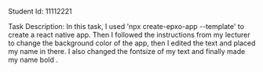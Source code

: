 Student Id: 11112221

Task Description:
In this task, I used 'npx  create-epxo-app --template' to create a react native app. Then I followed the instructions from my lecturer to change the background color of the app, then I edited the text and placed my name in there. I also changed the fontsize of my text and finally made my name bold .


